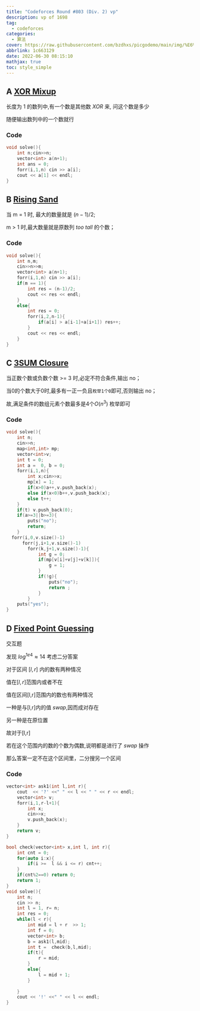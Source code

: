 ```yaml
---
title: "Codeforces Round #803 (Div. 2) vp"
description: vp of 1698
tag:
  - codeforces
categories:
  - 算法
cover: https://raw.githubusercontent.com/bzdhxs/picgodemo/main/img/%E6%8F%92%E7%94%BB16.png
abbrlink: 1c663129
date: 2022-06-30 08:15:10
mathjax: true
toc: style_simple
---
```



## A  [XOR Mixup](https://codeforces.com/contest/1698/problem/A)

长度为 1 的数列中,有一个数是其他数 $XOR$ 来, 问这个数是多少

随便输出数列中的一个数就行



### Code

```cpp
void solve(){
    int n;cin>>n;
    vector<int> a(n+1);
    int ans = 0;
    forr(i,1,n) cin >> a[i];
    cout << a[1] << endl;
}
```





## B [Rising Sand](https://codeforces.com/contest/1698/problem/B)



当 m = 1 时, 最大的数量就是 $(n-1)/2$;

m  > 1 时,最大数量就是原数列  $too\ tall$   的个数；

### Code

```cpp
void solve(){
    int n,m;
    cin>>n>>m;
    vector<int> a(n+1);
    forr(i,1,n) cin >> a[i];
    if(m == 1){
        int res = (n-1)/2;
        cout << res << endl;
    }
    else{
        int res = 0;
        forr(i,2,n-1){
            if(a[i] > a[i-1]+a[i+1]) res++;
        }
        cout << res << endl;
    }
}
```





## C [3SUM Closure](https://codeforces.com/contest/1698/problem/C)

当正数个数或负数个数 >= 3 时,必定不符合条件,输出 no；

当0的个数大于0时,最多有一正一负且``枚举1个0``即可,否则输出 no；

故,满足条件的数组元素个数最多是4个$O(n^3)$ 枚举即可



### Code

```cpp
void solve(){
    int n;
    cin>>n;
    map<int,int> mp;
    vector<int>v;
    int t = 0;
    int a =  0, b = 0;
    forr(i,1,n){
        int x;cin>>x;
        mp[x] = 1;
        if(x>0)a++,v.push_back(x);
        else if(x<0)b++,v.push_back(x);
        else t++;
    }
    if(t) v.push_back(0);
    if(a>=3||b>=3){
        puts("no");
        return;
    }
  forr(i,0,v.size()-1)
      forr(j,i+1,v.size()-1)
      	forr(k,j+1,v.size()-1){
        	int g = 0;
        	if(mp[v[i]+v[j]+v[k]]){
            	g = 1;
        	}
        	if(!g){
            	puts("no");
            	return ;
        	}
    	}
    puts("yes");
}
```





## D  [Fixed Point Guessing](https://codeforces.com/contest/1698/problem/D)

交互题

发现  $log^{1e4} ≈ 14$ 考虑二分答案

对于区间 $[l,r]$  内的数有两种情况

值在$[l,r]$范围内或者不在

值在区间[l,r]范围内的数也有两种情况

一种是与[l,r]内的值 $swap$,因而成对存在

另一种是在原位置

故对于[l,r]

若在这个范围内的数的个数为偶数,说明都是进行了 $swap$ 操作

那么答案一定不在这个区间里，二分搜另一个区间 


### Code

```cpp
vector<int> ask1(int l,int r){
    cout  << '?' <<" " << l << " " << r << endl;
    vector<int> v;
    forr(i,1,r-l+1){
        int x;
        cin>>x;
        v.push_back(x);
    }
    return v;
}

bool check(vector<int> x,int l, int r){
    int cnt = 0;
    for(auto i:x){
        if(i >=  l && i <= r) cnt++;
    }
    if(cnt%2==0) return 0;
    return 1;
}
void solve(){
    int n;
    cin >> n;
    int l = 1, r= n;
    int res = 0;
    while(l < r){
        int mid = l + r  >> 1;
        int f = 0;
        vector<int> b;
        b = ask1(l,mid);
        int t =  check(b,l,mid);
        if(t){
            r = mid;
        }
        else{
            l = mid + 1;
        }
        
    }
    cout << '!' <<" " << l << endl;
}
```

